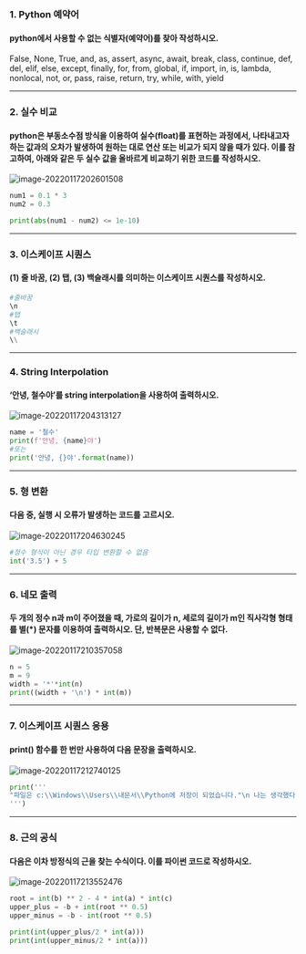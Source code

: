 ### 1. Python 예약어 

#### python에서 사용할 수 없는 식별자(예약어)를 찾아 작성하시오.



False, None, True, and, as, assert, async, await, break, class, continue, def, del, elif, else, except, finally, for, from, global, if, import, in, is, lambda, nonlocal, not, or, pass, raise, return, try, while, with, yield

----



### 2. 실수 비교 

#### python은 부동소수점 방식을 이용하여 실수(float)를 표현하는 과정에서, 나타내고자 하는 값과의 오차가 발생하여 원하는 대로 연산 또는 비교가 되지 않을 때가 있다. 이를 참고하여, 아래와 같은 두 실수 값을 올바르게 비교하기 위한 코드를 작성하시오.

![image-20220117202601508](C:\Users\Rorakim\AppData\Roaming\Typora\typora-user-images\image-20220117202601508.png)

``` python
num1 = 0.1 * 3
num2 = 0.3

print(abs(num1 - num2) <= 1e-10)
```

---



### 3. 이스케이프 시퀀스 

#### (1) 줄 바꿈, (2) 탭, (3) 백슬래시를 의미하는 이스케이프 시퀀스를 작성하시오.

``` python
#줄바꿈
\n
#탭
\t
#백슬래시
\\
```

---



### 4. String Interpolation 

#### ‘안녕, 철수야’를 string interpolation을 사용하여 출력하시오.

![image-20220117204313127](C:\Users\Rorakim\AppData\Roaming\Typora\typora-user-images\image-20220117204313127.png)

``` python
name = '철수'
print(f'안녕, {name}야')
#또는
print('안녕, {}야'.format(name))
```

----



### 5. 형 변환 

#### 다음 중, 실행 시 오류가 발생하는 코드를 고르시오.

![image-20220117204630245](C:\Users\Rorakim\AppData\Roaming\Typora\typora-user-images\image-20220117204630245.png)

``` python
#정수 형식이 아닌 경우 타입 변환할 수 없음
int('3.5') + 5
```

---



### 6. 네모 출력 

#### 두 개의 정수 n과 m이 주어졌을 때, 가로의 길이가 n, 세로의 길이가 m인 직사각형 형태를 별(*) 문자를 이용하여 출력하시오. 단, 반복문은 사용할 수 없다.

![image-20220117210357058](C:\Users\Rorakim\AppData\Roaming\Typora\typora-user-images\image-20220117210357058.png)

``` python
n = 5
m = 9 
width = '*'*int(n)
print((width + '\n') * int(m))
```

---



### 7. 이스케이프 시퀀스 응용 

#### print() 함수를 한 번만 사용하여 다음 문장을 출력하시오.

![image-20220117212740125](C:\Users\Rorakim\AppData\Roaming\Typora\typora-user-images\image-20220117212740125.png)

```python
print('''
"파일은 c:\\Windows\\Users\\내문서\\Python에 저장이 되었습니다."\n 나는 생각했다. 'cd를 써서 git bash로 들어가 봐야지.'
''')
```

---



### 8. 근의 공식 

#### 다음은 이차 방정식의 근을 찾는 수식이다. 이를 파이썬 코드로 작성하시오.

![image-20220117213552476](C:\Users\Rorakim\AppData\Roaming\Typora\typora-user-images\image-20220117213552476.png)

``` python
root = int(b) ** 2 - 4 * int(a) * int(c)
upper_plus = -b + int(root ** 0.5)
upper_minus = -b - int(root ** 0.5)

print(int(upper_plus/2 * int(a)))
print(int(upper_minus/2 * int(a)))
```

